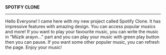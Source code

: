 <b> SPOTIFY CLONE </b>

<hr>

Hello Everyone!
I came here with my new project called Spotify Clone. It has impressive features with amazing design. You can access popular musics and more! If you want to play your favourite music, you can write the music in "Müzik arayın..." part and you can play your music with green play button then you can pause. If you want some other populer music, you can refresh the page. 
Enjoy your music!
